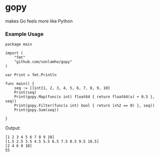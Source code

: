 # gopy
makes Go feels more like Python


### Example Usage

```golang
package main

import (
	"fmt"
	"github.com/sonlamho/gopy"
)

var Print = fmt.Println

func main() {
	seq := []int{1, 2, 3, 4, 5, 6, 7, 8, 9, 10}
	Print(seq)
	Print(gopy.Map(func(x int) float64 { return float64(x) + 0.5 }, seq))
	Print(gopy.Filter(func(x int) bool { return (x%2 == 0) }, seq))
	Print(gopy.Sum(seq))

}
```
Output:
```
[1 2 3 4 5 6 7 8 9 10]
[1.5 2.5 3.5 4.5 5.5 6.5 7.5 8.5 9.5 10.5]
[2 4 6 8 10]
55
```
